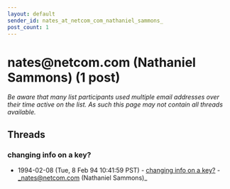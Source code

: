 ```yaml
---
layout: default
sender_id: nates_at_netcom_com_nathaniel_sammons_
post_count: 1
---
```


# nates<span>@</span>netcom.com (Nathaniel Sammons) (1 post)

_Be aware that many list participants used multiple email addresses over their time active on the list. As such this page may not contain all threads available._

## Threads

### changing info on a key?
+ 1994-02-08 (Tue, 8 Feb 94 10:41:59 PST) - [changing info on a key?](/archive/1994/02/87b6106af3387f7f4a41221b3afacfb79aa77629c6bf0a7e9a6227b0a0eb3319) - _nates@netcom.com (Nathaniel Sammons)_

